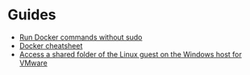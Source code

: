 # Guides
- [Run Docker commands without sudo](run-docker-commands-without-sudo.md)
- [Docker cheatsheet](docker-cheatsheet.md)
- [Access a shared folder of the Linux guest on the Windows host for VMware](access-a-shared-folder-of-the-linux-guest-on-the-windows-host-for-vmware.md)
